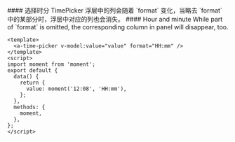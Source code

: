 <cn>
#### 选择时分
TimePicker 浮层中的列会随着 `format` 变化，当略去 `format` 中的某部分时，浮层中对应的列也会消失。
</cn>

<us>
#### Hour and minute
While part of `format` is omitted, the corresponding column in panel will disappear, too.
</us>

```vue
<template>
  <a-time-picker v-model:value="value" format="HH:mm" />
</template>
<script>
import moment from 'moment';
export default {
  data() {
    return {
      value: moment('12:08', 'HH:mm'),
    };
  },
  methods: {
    moment,
  },
};
</script>
```
